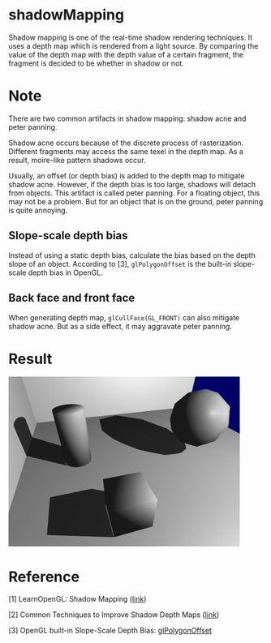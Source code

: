 # shadowMapping

Shadow mapping is one of the real-time shadow rendering techniques.
It uses a depth map which is rendered from a light source.
By comparing the value of the depth map with the depth value of a certain fragment,
the fragment is decided to be whether in shadow or not.

# Note

There are two common artifacts in shadow mapping: shadow acne and peter panning.

Shadow acne occurs because of the discrete process of rasterization.
Different fragments may access the same texel in the depth map.
As a result,  moire-like pattern shadows occur.

Usually, an offset (or depth bias) is added to the depth map to mitigate shadow acne.
However, if the depth bias is too large, shadows will detach from objects.
This artifact is called peter panning.
For a floating object, this may not be a problem.
But for an object that is on the ground,
peter panning is quite annoying.

## Slope-scale depth bias

Instead of using a static depth bias,
calculate the bias based on the depth slope of an object.
According to [3], `glPolygonOffset` is the built-in slope-scale depth bias in OpenGL.

## Back face and front face

When generating depth map, `glCullFace(GL_FRONT)` can also mitigate shadow acne.
But as a side effect, it may aggravate peter panning.

# Result

![result](./result.png)

# Reference

[1] LearnOpenGL: Shadow Mapping ([link](https://learnopengl.com/Advanced-Lighting/Shadows/Shadow-Mapping))

[2] Common Techniques to Improve Shadow Depth Maps ([link](https://docs.microsoft.com/en-us/windows/win32/dxtecharts/common-techniques-to-improve-shadow-depth-maps?redirectedfrom=MSDN))

[3] OpenGL built-in Slope-Scale Depth Bias: [glPolygonOffset](https://community.khronos.org/t/slope-scale-depth-bias-in-opengl-3-2-core/62194/3)
